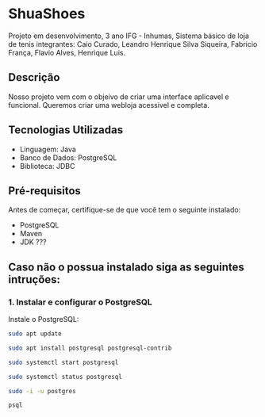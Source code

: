 # ShuaShoes
Projeto em desenvolvimento, 3 ano IFG - Inhumas, Sistema básico de loja de tenis
integrantes: Caio Curado, Leandro Henrique Silva Siqueira, Fabricio França, Flavio Alves, Henrique Luis.

## Descrição
Nosso projeto vem com o objeivo de criar uma interface aplicavel e funcional. Queremos criar uma webloja acessivel e completa. 

## Tecnologias Utilizadas
- Linguagem: Java
- Banco de Dados: PostgreSQL
- Biblioteca: JDBC

## Pré-requisitos
Antes de começar, certifique-se de que você tem o seguinte instalado:
- PostgreSQL
- Maven
- JDK ???

## Caso não o possua instalado siga as seguintes intruções:

### 1. Instalar e configurar o PostgreSQL
Instale o PostgreSQL:
```bash
sudo apt update

sudo apt install postgresql postgresql-contrib

sudo systemctl start postgresql

sudo systemctl status postgresql

sudo -i -u postgres

psql



